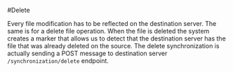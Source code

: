 ﻿#Delete

Every file modification has to be reflected on the destination server. The same is for a delete file operation. When the file is deleted the system creates a marker that allows us to detect that
the destination server has the file that was already deleted on the source. The delete synchronization is actually sending a POST message to destination server `/synchronization/delete` endpoint.